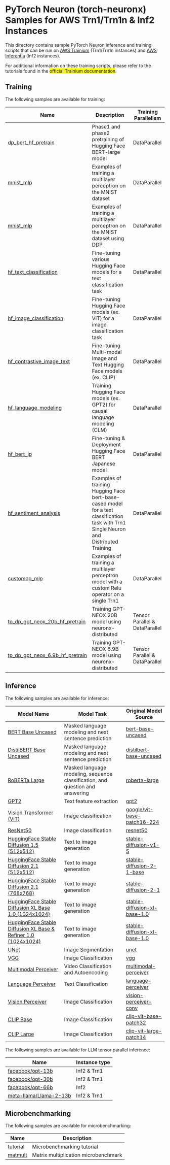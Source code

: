 # PyTorch Neuron (torch-neuronx) Samples for AWS Trn1/Trn1n & Inf2 Instances

This directory contains sample PyTorch Neuron inference and training scripts that can be run on [AWS Trainium](https://aws.amazon.com/machine-learning/trainium/) (Trn1/Trn1n instances) and [AWS Inferentia]( https://aws.amazon.com/machine-learning/inferentia/) (Inf2 instances).

For additional information on these training scripts, please refer to the tutorials found in the <mark>official Trainium documentation</mark>.

## Training

The following samples are available for training:

| Name                                                        | Description                                                                                                                             | Training Parallelism |
|-------------------------------------------------------------|-----------------------------------------------------------------------------------------------------------------------------------------| --- |
| [dp_bert_hf_pretrain](training/dp_bert_hf_pretrain)         | Phase1 and phase2 pretraining of Hugging Face BERT-large model                                                                          | DataParallel |
| [mnist_mlp](training/mnist_mlp)                             | Examples of training a multilayer perceptron on the MNIST dataset                                                                       | DataParallel |
| [mnist_mlp](training/ddp)                                   | Examples of training a multilayer perceptron on the MNIST dataset using DDP                                                             | DataParallel |
| [hf_text_classification](training/hf_text_classification)   | Fine-tuning various Hugging Face models for a text classification task                                                                  | DataParallel |
| [hf_image_classification](training/hf_image_classification) | Fine-tuning Hugging Face models (ex. ViT) for a image classification task                                                               | DataParallel |
| [hf_contrastive_image_text](training/hf_contrastive_image_text) | Fine-tuning Multi-modal Image and Text Hugging Face models (ex. CLIP)                                                                 | DataParallel |
| [hf_language_modeling](training/hf_language_modeling)       | Training Hugging Face models (ex. GPT2) for causal language modeling (CLM)                                                              | DataParallel |
| [hf_bert_jp](training/hf_bert_jp)                           | Fine-tuning & Deployment Hugging Face BERT Japanese model                                                                               | DataParallel |
| [hf_sentiment_analysis](training/hf_sentiment_analysis)     | Examples of training Hugging Face bert-base-cased model for a text classification task with Trn1 Single Neuron and Distributed Training | DataParallel |
| [customop_mlp](training/customop_mlp)     | Examples of training a multilayer perceptron model with a custom Relu operator on a single Trn1 | DataParallel |
| [tp_dp_gpt_neox_20b_hf_pretrain](training/tp_dp_gpt_neox_20b_hf_pretrain)     | Training GPT-NEOX 20B model using neuronx-distributed | Tensor Parallel & DataParallel |
| [tp_dp_gpt_neox_6.9b_hf_pretrain](training/tp_dp_gpt_neox_hf_pretrain/tp_dp_gpt_neox_6.9b_hf_pretrain)     | Training GPT-NEOX 6.9B model using neuronx-distributed | Tensor Parallel & DataParallel |


## Inference

The following samples are available for inference:

| Model Name                                                        | Model Task                                                                                                                             | Original Model Source |
|-------------------------------------------------------------|-----------------------------------------------------------------------------------------------------------------------------------------| --- |
| [BERT Base Uncased](inference/hf_pretrained_bert_inference_on_trn1.ipynb)         | Masked language modeling and next sentence prediction                                                                          | [bert-base-uncased](https://huggingface.co/bert-base-uncased) |
| [DistilBERT Base Uncased](inference/hf_pretrained_distilbert_Inference_on_trn1.ipynb)         | Masked language modeling and next sentence prediction                                                                          | [distilbert-base-uncased](https://huggingface.co/distilbert-base-uncased) |
| [RoBERTa Large](inference/hf_pretrained_roberta_inference_on_frn1.ipynb)         | Masked language modeling, sequence classification, and question and answering                                                                          | [roberta-large](https://huggingface.co/roberta-large)  |
| [GPT2](inference/hf_pretrained_gpt2_feature_extraction_on_trn1.ipynb)         | Text feature extraction                                                                          | [gpt2](https://huggingface.co/gpt2) |
| [Vision Transformer (ViT)](inference/hf_pretrained_vit_inference_on_trn1.ipynb)         | Image classification                                                                          | [google/vit-base-patch16-224](https://huggingface.co/google/vit-base-patch16-224) |
| [ResNet50](inference/tv_pretrained_resnet50_inference_on_trn1.ipynb)         | Image classification                                                                       | [resnet50](https://pytorch.org/vision/main/models/generated/torchvision.models.resnet50.html) |
| [HuggingFace Stable Diffusion 1.5 (512x512)](inference/hf_pretrained_sd15_512_inference.ipynb)         | Text to image generation                                                                       | [stable-diffusion-v1-5](https://huggingface.co/runwayml/stable-diffusion-v1-5) |
| [HuggingFace Stable Diffusion 2.1 (512x512)](inference/hf_pretrained_sd2_512_inference.ipynb)         | Text to image generation                                                                       | [stable-diffusion-2-1-base](https://huggingface.co/stabilityai/stable-diffusion-2-1-base) |
| [HuggingFace Stable Diffusion 2.1 (768x768)](inference/hf_pretrained_sd2_768_inference.ipynb)         | Text to image generation                                                                      | [stable-diffusion-2-1](https://huggingface.co/stabilityai/stable-diffusion-2-1) |
| [HuggingFace Stable Diffusion XL Base 1.0 (1024x1024)](inference/hf_pretrained_sdxl_base_1024_inference.ipynb)         | Text to image generation                                                                      | [stable-diffusion-xl-base-1.0](https://huggingface.co/stabilityai/stable-diffusion-xl-base-1.0) |
| [HuggingFace Stable Diffusion XL Base & Refiner 1.0 (1024x1024)](inference/hf_pretrained_sdxl_base_and_refiner_1024_inference.ipynb)         | Text to image generation                                                                      | [stable-diffusion-xl-base-1.0](https://huggingface.co/stabilityai/stable-diffusion-xl-base-1.0) |
| [UNet](inference/pretrained_unet_inference_on_trn1.ipynb)         | Image Segmentation                                                                         | [unet](https://github.com/milesial/Pytorch-UNet) |
| [VGG](inference/tv_pretrained_vgg_inference_on_trn1.ipynb)         | Image Classification                | [vgg](https://pytorch.org/vision/main/models/generated/torchvision.models.vgg11.html) |
| [Multimodal Perceiver](inference/hf_pretrained_perceiver_multimodal_inference.ipynb)         | Video Classification and Autoencoding               | [multimodal-perceiver](https://huggingface.co/deepmind/multimodal-perceiver) |
| [Language Perceiver](inference/hf_pretrained_perceiver_language_inference.ipynb)         | Text Classification              | [language-perceiver](https://huggingface.co/deepmind/language-perceiver) |
| [Vision Perceiver](inference/hf_pretrained_perceiver_vision_inference.ipynb)         | Image Classification              | [vision-perceiver-conv](https://huggingface.co/deepmind/vision-perceiver-conv) |
| [CLIP Base](inference/hf_pretrained_clip_base_inference_on_inf2.ipynb)         | Image Classification                | [clip-vit-base-patch32](https://huggingface.co/openai/clip-vit-base-patch32) |
| [CLIP Large](inference/hf_pretrained_clip_large_inference_on_inf2.ipynb)         | Image Classification               | [clip-vit-large-patch14](https://huggingface.co/openai/clip-vit-large-patch14) |

The following samples are available for LLM tensor parallel inference:

| Name                                                        | Instance type |
|-------------------------------------------------------------| --------------- |
| [facebook/opt-13b](transformers-neuronx/inference/facebook-opt-13b-sampling.ipynb) | Inf2 & Trn1 |
| [facebook/opt-30b](transformers-neuronx/inference/facebook-opt-30b-sampling.ipynb) | Inf2 & Trn1 |
| [facebook/opt-66b](transformers-neuronx/inference/facebook-opt-66b-sampling.ipynb) | Inf2 |
| [meta-llama/Llama-2-13b](transformers-neuronx/inference/meta-llama-2-13b-sampling.ipynb) | Inf2 & Trn1 |

## Microbenchmarking

The following samples are available for microbenchmarking:

| Name                                                        | Description                                                                                                                             
|-------------------------------------------------------------|---------------------------------------------------------------------------------------------------------------------------------------------- |
| [tutorial](microbenchmark/microbenchmark.ipynb)         | Microbenchmarking tutorial
| [matmult](microbenchmark/matmult_linear.py)         | Matrix multiplication microbenchmark 
